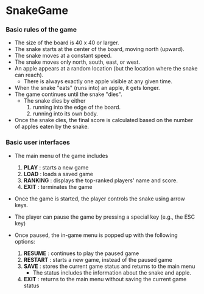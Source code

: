 # SnakeGame 


### Basic rules of the game
- The size of the board is 40 x 40 or larger.
- The snake starts at the center of the board, moving north (upward).
- The snake moves at a constant speed.
- The snake moves only north, south, east, or west.
- An apple appears at a random location (but the location where the snake can reach).
  - There is always exactly one apple visible at any given time.
- When the snake "eats" (runs into) an apple, it gets longer.
- The game continues until the snake "dies".
  - The snake dies by either
    1. running into the edge of the board.
    2. running into its own body.
- Once the snake dies, the final score is calculated based on the number of apples eaten by the snake.


### Basic user interfaces
- The main menu of the game includes
  1. **PLAY** : starts a new game
  2. **LOAD** : loads a saved game
  3. **RANKING** : displays the top-ranked players' name and score.
  4. **EXIT** : terminates the game

- Once the game is started, the player controls the snake using arrow keys.
- The player can pause the game by pressing a special key (e.g., the ESC key)
- Once paused, the in-game menu is popped up with the following options:
  1. **RESUME** : continues to play the paused game
  2. **RESTART** : starts a new game, instead of the paused game
  3. **SAVE** : stores the current game status and returns to the main menu
     - The status includes the information about the snake and apple.
  4. **EXIT** : returns to the main menu without saving the current game status



  
